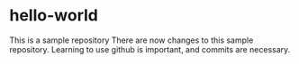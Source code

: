 # hello-world
This is a sample repository
There are now changes to this sample repository.
Learning to use github is important, and commits are necessary.
